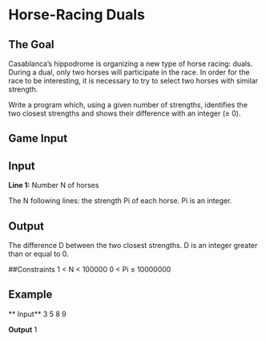 # Horse-Racing Duals

##	The Goal
Casablanca’s hippodrome is organizing a new type of horse racing: duals. During a dual, only two horses will participate in the race. In order for the race to be interesting, it is necessary to try to select two horses with similar strength.

Write a program which, using a given number of strengths, identifies the two closest strengths and shows their difference with an integer (≥ 0).
##	Game Input
## Input
**Line 1:** Number N of horses

The N following lines: the strength Pi of each horse. Pi is an integer.

## Output
The difference D between the two closest strengths. D is an integer greater than or equal to 0.

##Constraints
1 < N  < 100000
0 < Pi ≤ 10000000

## Example
** Input** 
3
5
8
9

**Output**
1
